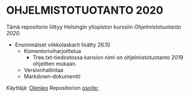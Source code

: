 # OHJELMISTOTUOTANTO 2020

Tämä repositorio liittyy Helsingin yliopiston kurssiin *Ohjelmistotuotanto 2020*.

* Ensimmäiset viikkolaskarit lisätty 26.10
	* Komentoriviharjoittelua
		* Tree.txt-tiedostossa kansion nimi on ohjelmistotuotanto 2019 ohjeitten mukaan.
	* Versionhallintaa
	* Markdown-dokumentti


Käyttäjä: [Olenleo](https://github.com/olenleo)
Repositorion [osoite:](https://github.com/olenleo/ot-harjoitustyo)
